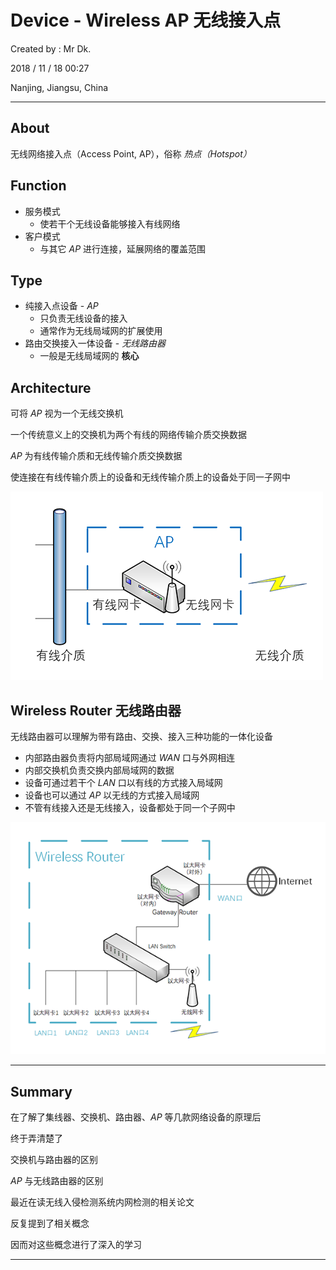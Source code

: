 # Device - Wireless AP 无线接入点

Created by : Mr Dk.

2018 / 11 / 18 00:27

Nanjing, Jiangsu, China

---

## About

无线网络接入点（Access Point, AP），俗称 _热点（Hotspot）_

## Function

* 服务模式
  * 使若干个无线设备能够接入有线网络
* 客户模式
  * 与其它 _AP_ 进行连接，延展网络的覆盖范围

## Type

* 纯接入点设备 - _AP_
  * 只负责无线设备的接入
  * 通常作为无线局域网的扩展使用
* 路由交换接入一体设备 - _无线路由器_
  * 一般是无线局域网的 __核心__

## Architecture

可将 _AP_ 视为一个无线交换机

一个传统意义上的交换机为两个有线的网络传输介质交换数据

_AP_ 为有线传输介质和无线传输介质交换数据

使连接在有线传输介质上的设备和无线传输介质上的设备处于同一子网中

![ap](../img/ap.png)

## Wireless Router 无线路由器

无线路由器可以理解为带有路由、交换、接入三种功能的一体化设备

* 内部路由器负责将内部局域网通过 _WAN_ 口与外网相连
* 内部交换机负责交换内部局域网的数据
* 设备可通过若干个 _LAN_ 口以有线的方式接入局域网
* 设备也可以通过 _AP_ 以无线的方式接入局域网
* 不管有线接入还是无线接入，设备都处于同一个子网中

![wireless-router](../img/wireless-router.png)

---

## Summary

在了解了集线器、交换机、路由器、_AP_ 等几款网络设备的原理后

终于弄清楚了

交换机与路由器的区别

_AP_ 与无线路由器的区别

最近在读无线入侵检测系统内网检测的相关论文

反复提到了相关概念

因而对这些概念进行了深入的学习

---

